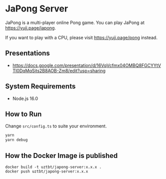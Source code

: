 # JaPong Server

JaPong is a multi-player online Pong game. You can play JaPong at https://yuji.page/japong.

If you want to play with a CPU, please visit https://yuji.page/pong instead.

## Presentations

- https://docs.google.com/presentation/d/16VqVcfmx04OMBQ8FGCYYtVTI0DqMqSits2B8AOB-Zm8/edit?usp=sharing

## System Requirements

- Node.js 16.0

## How to Run

Change `src/config.ts` to suite your environment.

```zsh
yarn
yarn debug
```

## How the Docker Image is published

```
docker build -t uztbt/japong-server:x.x.x .
docker push uztbt/japong-server:x.x.x
```